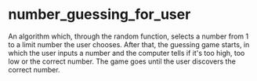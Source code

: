 # number_guessing_for_user
An algorithm which, through the random function, selects a number from 1 to a limit number the user chooses. After that, the guessing game starts, in which the user inputs a number and the computer tells if it's too high, too low or the correct number. The game goes until the user discovers the correct number.
